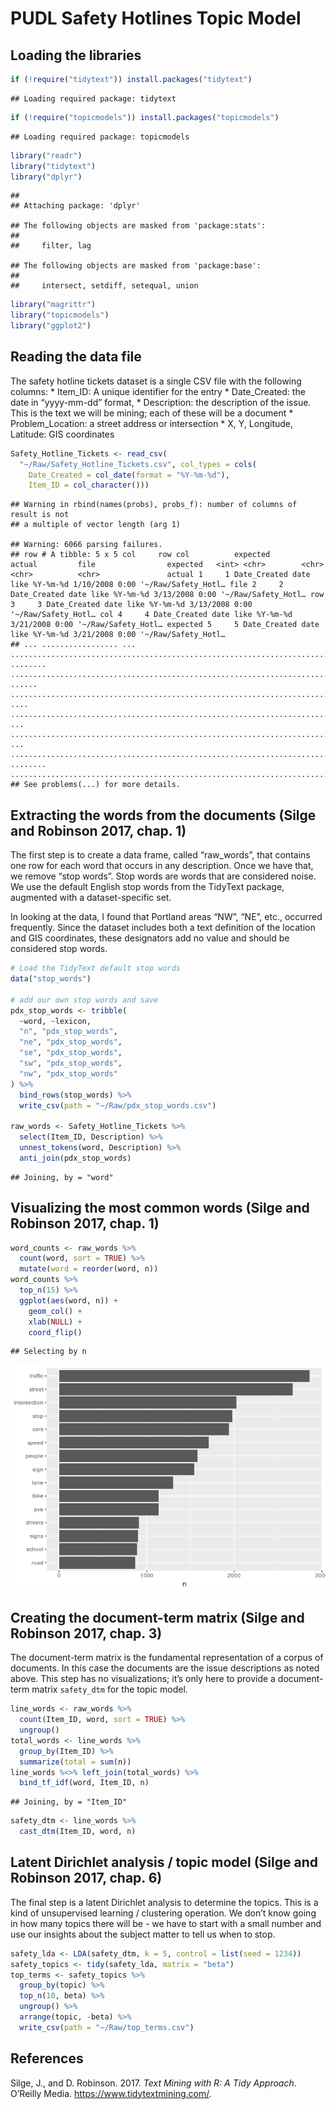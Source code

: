PUDL Safety Hotlines Topic Model
================

## Loading the libraries

``` r
if (!require("tidytext")) install.packages("tidytext")
```

    ## Loading required package: tidytext

``` r
if (!require("topicmodels")) install.packages("topicmodels")
```

    ## Loading required package: topicmodels

``` r
library("readr")
library("tidytext")
library("dplyr")
```

    ## 
    ## Attaching package: 'dplyr'

    ## The following objects are masked from 'package:stats':
    ## 
    ##     filter, lag

    ## The following objects are masked from 'package:base':
    ## 
    ##     intersect, setdiff, setequal, union

``` r
library("magrittr")
library("topicmodels")
library("ggplot2")
```

## Reading the data file

The safety hotline tickets dataset is a single CSV file with the
following columns: \* Item\_ID: A unique identifier for the entry \*
Date\_Created: the date in “yyyy-mm-dd” format, \* Description: the
description of the issue. This is the text we will be mining; each of
these will be a document \* Problem\_Location: a street address or
intersection \* X, Y, Longitude, Latitude: GIS coordinates

``` r
Safety_Hotline_Tickets <- read_csv(
  "~/Raw/Safety_Hotline_Tickets.csv", col_types = cols(
    Date_Created = col_date(format = "%Y-%m-%d"),
    Item_ID = col_character()))
```

    ## Warning in rbind(names(probs), probs_f): number of columns of result is not
    ## a multiple of vector length (arg 1)

    ## Warning: 6066 parsing failures.
    ## row # A tibble: 5 x 5 col     row col          expected           actual         file                expected   <int> <chr>        <chr>              <chr>          <chr>               actual 1     1 Date_Created date like %Y-%m-%d 1/10/2008 0:00 '~/Raw/Safety_Hotl… file 2     2 Date_Created date like %Y-%m-%d 3/13/2008 0:00 '~/Raw/Safety_Hotl… row 3     3 Date_Created date like %Y-%m-%d 3/13/2008 0:00 '~/Raw/Safety_Hotl… col 4     4 Date_Created date like %Y-%m-%d 3/21/2008 0:00 '~/Raw/Safety_Hotl… expected 5     5 Date_Created date like %Y-%m-%d 3/21/2008 0:00 '~/Raw/Safety_Hotl…
    ## ... ................. ... .......................................................................... ........ .......................................................................... ...... .......................................................................... .... .......................................................................... ... .......................................................................... ... .......................................................................... ........ ..........................................................................
    ## See problems(...) for more details.

## Extracting the words from the documents (Silge and Robinson 2017, chap. 1)

The first step is to create a data frame, called “raw\_words”, that
contains one row for each word that occurs in any description. Once we
have that, we remove “stop words”. Stop words are words that are
considered noise. We use the default English stop words from the
TidyText package, augmented with a dataset-specific set.

In looking at the data, I found that Portland areas “NW”, “NE”, etc.,
occurred frequently. Since the dataset includes both a text definition
of the location and GIS coordinates, these designators add no value and
should be considered stop words.

``` r
# Load the TidyText default stop words
data("stop_words")

# add our own stop words and save
pdx_stop_words <- tribble(
  ~word, ~lexicon,
  "n", "pdx_stop_words",
  "ne", "pdx_stop_words",
  "se", "pdx_stop_words",
  "sw", "pdx_stop_words",
  "nw", "pdx_stop_words"
) %>% 
  bind_rows(stop_words) %>% 
  write_csv(path = "~/Raw/pdx_stop_words.csv")

raw_words <- Safety_Hotline_Tickets %>% 
  select(Item_ID, Description) %>% 
  unnest_tokens(word, Description) %>% 
  anti_join(pdx_stop_words)
```

    ## Joining, by = "word"

## Visualizing the most common words (Silge and Robinson 2017, chap. 1)

``` r
word_counts <- raw_words %>%
  count(word, sort = TRUE) %>% 
  mutate(word = reorder(word, n))
word_counts %>% 
  top_n(15) %>% 
  ggplot(aes(word, n)) +
    geom_col() +
    xlab(NULL) +
    coord_flip()
```

    ## Selecting by n

![](safety_topics_files/figure-gfm/unnamed-chunk-4-1.png)<!-- -->

## Creating the document-term matrix (Silge and Robinson 2017, chap. 3)

The document-term matrix is the fundamental representation of a corpus
of documents. In this case the documents are the issue descriptions as
noted above. This step has no visualizations; it’s only here to provide
a document-term matrix `safety_dtm` for the topic model.

``` r
line_words <- raw_words %>% 
  count(Item_ID, word, sort = TRUE) %>% 
  ungroup()
total_words <- line_words %>% 
  group_by(Item_ID) %>% 
  summarize(total = sum(n))
line_words %<>% left_join(total_words) %>% 
  bind_tf_idf(word, Item_ID, n)
```

    ## Joining, by = "Item_ID"

``` r
safety_dtm <- line_words %>% 
  cast_dtm(Item_ID, word, n)
```

## Latent Dirichlet analysis / topic model (Silge and Robinson 2017, chap. 6)

The final step is a latent Dirichlet analysis to determine the topics.
This is a kind of unsupervised learning / clustering operation. We don’t
know going in how many topics there will be - we have to start with a
small number and use our insights about the subject matter to tell us
when to stop.

``` r
safety_lda <- LDA(safety_dtm, k = 5, control = list(seed = 1234))
safety_topics <- tidy(safety_lda, matrix = "beta")
top_terms <- safety_topics %>%
  group_by(topic) %>%
  top_n(10, beta) %>%
  ungroup() %>%
  arrange(topic, -beta) %>% 
  write_csv(path = "~/Raw/top_terms.csv")
```

## References

<div id="refs" class="references">

<div id="ref-silge2017text">

Silge, J., and D. Robinson. 2017. *Text Mining with R: A Tidy Approach*.
O’Reilly Media. <https://www.tidytextmining.com/>.

</div>

</div>
